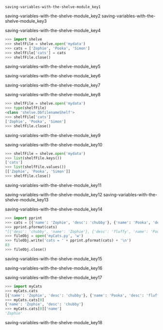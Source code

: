 ```ngMeta
saving-variables-with-the-shelve-module_key1
```

saving-variables-with-the-shelve-module_key2
saving-variables-with-the-shelve-module_key3


saving-variables-with-the-shelve-module_key4


```python
>>> import shelve
>>> shelfFile = shelve.open('mydata')
>>> cats = ['Zophie', 'Pooka', 'Simon']
>>> shelfFile['cats'] = cats
>>> shelfFile.close()
```
saving-variables-with-the-shelve-module_key5


saving-variables-with-the-shelve-module_key6


saving-variables-with-the-shelve-module_key7


saving-variables-with-the-shelve-module_key8


```python
>>> shelfFile = shelve.open('mydata')
>>> type(shelfFile)
<class 'shelve.DbfilenameShelf'>
>>> shelfFile['cats']
['Zophie', 'Pooka', 'Simon']
>>> shelfFile.close()
```
saving-variables-with-the-shelve-module_key9


saving-variables-with-the-shelve-module_key10


```python
>>> shelfFile = shelve.open('mydata')
>>> list(shelfFile.keys())
['cats']
>>> list(shelfFile.values())
[['Zophie', 'Pooka', 'Simon']]
>>> shelfFile.close()
```
saving-variables-with-the-shelve-module_key11


saving-variables-with-the-shelve-module_key12
saving-variables-with-the-shelve-module_key13


saving-variables-with-the-shelve-module_key14


```python
>>> import pprint
>>> cats = [{'name': 'Zophie', 'desc': 'chubby'}, {'name': 'Pooka', 'desc': 'fluffy'}]
>>> pprint.pformat(cats)
"[{'desc': 'chubby', 'name': 'Zophie'}, {'desc': 'fluffy', 'name': 'Pooka'}]"
>>> fileObj = open('myCats.py', 'w')
>>> fileObj.write('cats = ' + pprint.pformat(cats) + '\n')
83
>>> fileObj.close()
```
saving-variables-with-the-shelve-module_key15


saving-variables-with-the-shelve-module_key16


saving-variables-with-the-shelve-module_key17


```python
>>> import myCats
>>> myCats.cats
[{'name': 'Zophie', 'desc': 'chubby'}, {'name': 'Pooka', 'desc': 'fluffy'}]
>>> myCats.cats[0]
{'name': 'Zophie', 'desc': 'chubby'}
>>> myCats.cats[0]['name']
'Zophie'
```
saving-variables-with-the-shelve-module_key18

